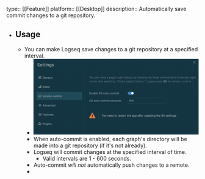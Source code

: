 type:: [[Feature]]
platform:: [[Desktop]]
description:: Automatically save commit changes to a git repository.

- ## Usage
	- You can make Logseq save changes to a git repository at a specified interval.
		- ![version-control-settings-page.png](../assets/version-control-settings-page_1676506969044_0.png)
		- When auto-commit is enabled, each graph's directory will be made into a git repository (if it's not already).
		- Logseq will commit changes at the specified interval of time.
			- Valid intervals are 1 - 600 seconds.
		- Auto-commit *will not* automatically push changes to a remote.
		-